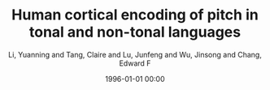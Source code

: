 ---
layout: post
title: Human cortical encoding of pitch in tonal and non-tonal languages

date: 1996-01-01 00:00
author: Li, Yuanning and Tang, Claire and Lu, Junfeng and Wu, Jinsong and Chang, Edward F
journal: Nature Communications

link: https://doi.org/10.1038/s41467-021-21430-x

year: 2021
---
